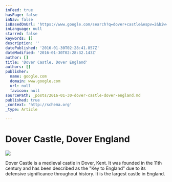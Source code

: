 ```yaml
---
inFeed: true
hasPage: false
inNav: false
isBasedOnUrl: 'https://www.google.com/search?q=dover+castle&espv=2&biw=1311&bih=778&source=lnms&tbm=isch&sa=X&ved=0ahUKEwiRo8PCvdDKAhVHyGMKHdsjCYsQ_AUIBigB#imgrc=H5hiEnx_wnjCjM%3A'
inLanguage: null
starred: false
keywords: []
description: ''
datePublished: '2016-01-30T02:28:41.857Z'
dateModified: '2016-01-30T02:28:32.143Z'
author: []
title: 'Dover Castle, Dover England'
authors: []
publisher:
  name: google.com
  domain: www.google.com
  url: null
  favicon: null
sourcePath: _posts/2016-01-30-dover-castle-dover-england.md
published: true
_context: 'http://schema.org'
_type: Article

---
```

# Dover Castle, Dover England
![](http://battle-castle.tv/wp-content/uploads/2014/08/C1_Dover_stills_MG_2347-1080x675.jpg)

Dover Castle is a medieval castle in Dover, Kent. It was
founded in the 11th century and has been described as the "Key to
England" due to its defensive significance throughout history. It is
the largest castle in England.